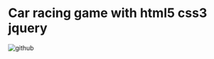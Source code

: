 # Car racing game with html5 css3 jquery
![github](https://user-images.githubusercontent.com/47676434/64039593-e4545680-cb52-11e9-899c-de6341cb9795.PNG)
